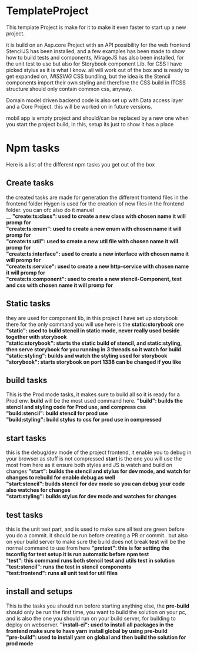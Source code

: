 # TemplateProject
This template Project is make for it to make it even faster to start up a new project.

it is build on an Asp.core Project with an API possibility for the web frontend StencilJS has been installed,
and a few examples has been made to show how to build tests and components, MirageJS has also been installed,
for the unit test to use but also for Storybook component Lib. for CSS I have picked stylus as it is what I know. 
all will work out of the box and is ready to get expanded on, *MISSING* CSS bundling, but the idea is the Stencil
components import their own styling and therefore the CSS build in ITCSS structure should only contain common css,
anyway. 

Domain model driven backend code is also set up with Data access layer and a Core Project. this will be worked on in
future versions. 

mobil app is empty project and should/can be replaced by a new one when you start the project build, in this,
setup its just to show it has a place


# Npm tasks
Here is a list of the different npm tasks you get out of the box

## Create tasks
the created tasks are made for generation the different frontend files in the frontend folder
Hygen is used for the creation of new files in the frontend folder. you can ofc also do it manuel<br />__
__"create:ts:class": used to create a new class with chosen name it will promp for<br />__
__"create:ts:enum": used to create a new enum with chosen name it will promp for<br />__
__"create:ts:util": used to create a new util file with chosen name it will promp for<br />__
__"create:ts:interface": used to create a new interface with chosen name it will promp for<br />__
__"create:ts:service": used to create a new http-service with chosen name it will promp for<br />__
__"create:ts:component": used to create a new stencil-Component, test and css with chosen name it will promp for<br />__

## Static tasks
they are used for component lib, in this project I have set up storybook there for the only command you will 
use here is the __static:storybook__ one
__"static": used to build stencil in static mode, never really used beside together with storybook <br />__
__"static:storybook": starts the static build of stencil, and static:styling, then serve storybook for you running in 3 threads so it watch for build<br />__
__"static:styling": builds and watch the styling used for storybook<br />__
__"storybook": starts storybook on port 1338 can be changed if you like <br />__

## build tasks
This is the Prod mode tasks, it makes sure to build all so it is ready for a Prod env. __build__ will be the 
most used command here.
__"build": builds the stencil and styling code for Prod use, and compress css<br />__
__"build:stencil": build stencil for prod use<br />__
__"build:styling": build stylus to css for prod use in compressed<br />__

## start tasks
this is the debug/dev mode of the project frontend, it enable you to debug in your browser as stuff is not compressed
__start__ is the one you will use the most from here as it ensure both styles and JS is watch and build on changes
__"start": builds the stencil and stylus for dev mode, and watch for changes to rebuild for enable debug as well <br />__
__"start:stencil": builds stencil for dev mode so you can debug your code also watches for changes<br />__
__"start:styling": builds stylus for dev mode and watches for changes<br />__

## test tasks
this is the unit test part, and is used to make sure all test are green before you do a commit. it should be run before 
creating a PR or commit.. but also on your build server to make sure the build does not break __test__ will be the normal
command to use from here
__"pretest": this is for setting the tsconfig for test setup it is run automatic before npm test<br />__
"__test": this command runs both stencil test and utils test in solution <br />__
__"test:stencil": runs the test in stencil components<br />__
__"test:frontend": runs all unit test for util files<br />__


## install and setups
This is the tasks you should run before starting anything else, the __pre-build__ should only be run the first time,
you want to build the solution on your pc, and is also the one you should run on your build server, for building to deploy on webserver.
__"install-ci": used to install all packages in the frontend make sure to have yarn install global by using pre-build<br />__
__"pre-build": used to install yarn on global and then build the solution for prod mode<br />__

